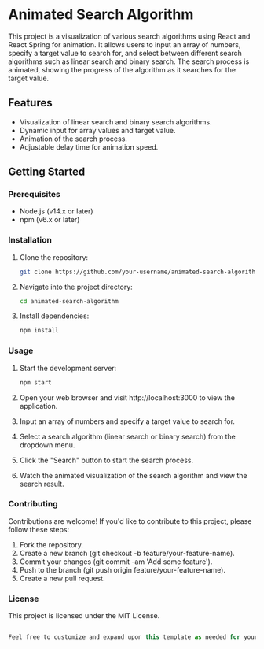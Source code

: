 # Animated Search Algorithm

This project is a visualization of various search algorithms using React and React Spring for animation. It allows users to input an array of numbers, specify a target value to search for, and select between different search algorithms such as linear search and binary search. The search process is animated, showing the progress of the algorithm as it searches for the target value.

## Features

- Visualization of linear search and binary search algorithms.
- Dynamic input for array values and target value.
- Animation of the search process.
- Adjustable delay time for animation speed.

## Getting Started

### Prerequisites

- Node.js (v14.x or later)
- npm (v6.x or later)

### Installation

1. Clone the repository:

   ```bash
   git clone https://github.com/your-username/animated-search-algorithm.git
    ```


2. Navigate into the project directory:
    ```bash
    cd animated-search-algorithm
    ```

3. Install dependencies:
    ```bash
    npm install
    ```
### Usage
1. Start the development server:
    ```bash
    npm start
    ```
2. Open your web browser and visit http://localhost:3000 to view the application.

3. Input an array of numbers and specify a target value to search for.

4. Select a search algorithm (linear search or binary search) from the dropdown menu.

5. Click the "Search" button to start the search process.

6. Watch the animated visualization of the search algorithm and view the search result.

### Contributing
Contributions are welcome! If you'd like to contribute to this project, please follow these steps:

1. Fork the repository.
2. Create a new branch (git checkout -b feature/your-feature-name).
3. Commit your changes (git commit -am 'Add some feature').
4. Push to the branch (git push origin feature/your-feature-name).
5. Create a new pull request.

### License
This project is licensed under the MIT License.

```typescript

Feel free to customize and expand upon this template as needed for your project. Make sure to replace placeholders such as `your-username` with your actual GitHub username and adjust any URLs or paths accordingly.
```